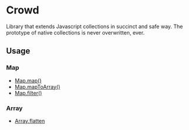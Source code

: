 # Crowd 

Library that extends Javascript collections in succinct and safe way. The prototype of native collections is never 
overwritten, ever.

## Usage 

### Map
* [Map.map()](./source/examples/Map/map.ts)
* [Map.mapToArray()](./source/examples/Map/mapToArray.ts)
* [Map.filter()](./source/examples/Map/filter.ts)

### Array
* [Array.flatten](./source/examples/Array/flatten.ts)